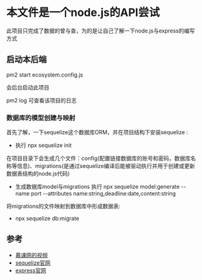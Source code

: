 # 本文件是一个node.js的API尝试

此项目只完成了数据的曾与查，为的是让自己了解一下node.js与express的编写方式

## 启动本后端

pm2 start ecosystem.config.js

会后台启动此项目

pm2 log 可查看该项目的日志

### 数据库的模型创建与映射

首先了解，一下sequelize这个数据库ORM，并在项目结构下安装sequelize : 

+ 执行 npx sequelize init 

在项目目录下会生成几个文件：config(配置链接数据库的账号和密码，数据库名称等信息)、migrations(是通过sequelize编译后能被驱动执行并用于创建或更新数据表结构的node.js代码)

+ 生成数据库model与migrations 执行  npx sequelize model:generate --name port --attributes name:string,deadline:date,content:string 

将migrations的文件映射到数据库中形成数据表:

+ npx sequelize db:migrate

## 参考

+ [慕课网的视频](https://www.imooc.com/learn/1199)
+ [sequelize官网](https://sequelize.org/)
+ [express官网](https://expressjs.com)